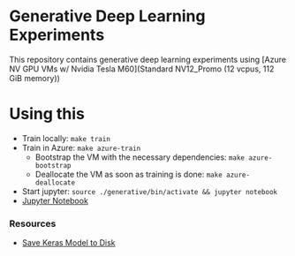 # Generative Deep Learning Experiments

This repository contains generative deep learning experiments using [Azure NV GPU VMs w/ Nvidia Tesla M60](Standard NV12_Promo (12 vcpus, 112 GiB memory))

# Using this
  - Train locally: `make train`
  - Train in Azure: `make azure-train`
    - Bootstrap the VM with the necessary dependencies: `make azure-bootstrap`
    - Deallocate the VM as soon as training is done: `make azure-deallocate`
  - Start jupyter: `source ./generative/bin/activate && jupyter notebook`
  - [Jupyter Notebook](http://localhost:8888/notebooks/compile-train-test.ipynb)

### Resources
 - [Save Keras Model to Disk](https://machinelearningmastery.com/save-load-keras-deep-learning-models/)
